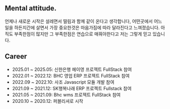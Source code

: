 ## Mental attitude.
언제나 새로운 시작은 설레면서 떨림과 함께 같이 온다고 생각합니다,
어떤곳에서 어느일을 하든지간에 살면서 가장 중요한것은 마음가짐에 따라 달라진다고 느껴졌습니다.
아직도 부족한점이 많지만 그 부족한점은 연습으로 매꿔야한다고 저는 그렇게 믿고 있습니다.

## Career
- 2025.01 ~ 2025.05: 신한은행 헤이영 프로젝트 FullStack 참여 
- 2022.01 ~ 2022.12: BHC 영업 ERP 프로젝트 FullStack 참여 
- 2022.09 ~ 2022.10: 사조 Javascript 모듈 개발 참여 
- 2021.09 ~ 2021.12: SK행복나래 ERP 프로젝트 Fullstack 참여 
- 2021.05 ~ 2021.09: Bhc wms 프로젝트 FullStack 참여 
- 2020.10 ~ 2020.12: 퍼블리셔로 시작 


<!--
**devdongwoo/devdongwoo** is a ✨ _special_ ✨ repository because its `README.md` (this file) appears on your GitHub profile.

Here are some ideas to get you started:

- 🔭 I’m currently working on ...
- 🌱 I’m currently learning ...
- 👯 I’m looking to collaborate on ...
- 🤔 I’m looking for help with ...
- 💬 Ask me about ...
- 📫 How to reach me: ...
- 😄 Pronouns: ...
- ⚡ Fun fact: ...
-->
